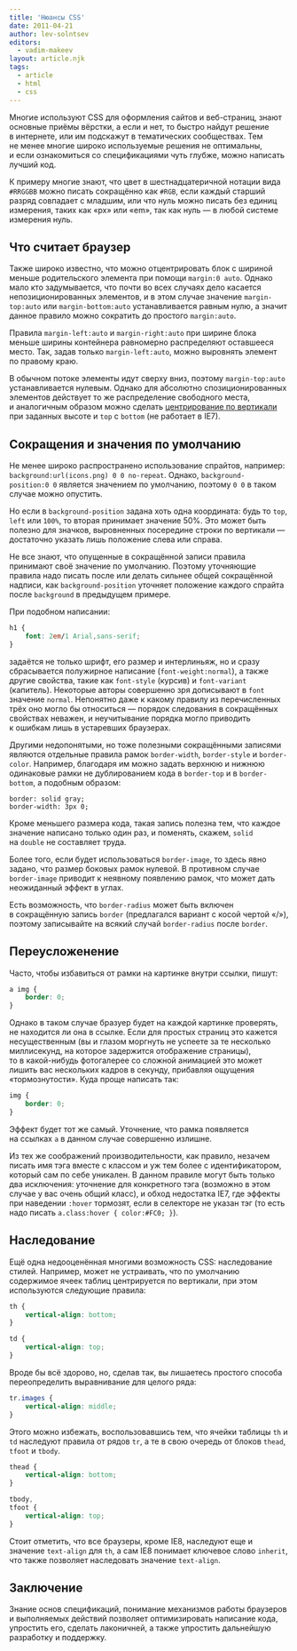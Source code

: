 ```yaml
---
title: 'Нюансы CSS'
date: 2011-04-21
author: lev-solntsev
editors:
  - vadim-makeev
layout: article.njk
tags:
  - article
  - html
  - css
---
```


Многие используют CSS для оформления сайтов и веб-страниц, знают основные приёмы вёрстки, а если и нет, то быстро найдут решение в интернете, или им подскажут в тематических сообществах. Тем не менее многие широко используемые решения не оптимальны, и если ознакомиться со спецификациями чуть глубже, можно написать лучший код.

К примеру многие знают, что цвет в шестнадцатеричной нотации вида `#RRGGBB` можно писать сокращённо как `#RGB`, если каждый старший разряд совпадает с младшим, или что нуль можно писать без единиц измерения, таких как «px» или «em», так как нуль — в любой системе измерения нуль.

## Что считает браузер

Также широко известно, что можно отцентрировать блок с шириной меньше родительского элемента при помощи `margin:0 auto`. Однако мало кто задумывается, что почти во всех случаях дело касается непозиционированных элементов, и в этом случае значение `margin-top:auto` или `margin-bottom:auto` устанавливается равным нулю, а значит данное правило можно сократить до простого `margin:auto`.

Правила `margin-left:auto` и `margin-right:auto` при ширине блока меньше ширины контейнера равномерно распределяют оставшееся место. Так, задав только `margin-left:auto`, можно выровнять элемент по правому краю.

В обычном потоке элементы идут сверху вниз, поэтому `margin-top:auto` устанавливается нулевым. Однако для абсолютно спозиционированных элементов действует то же распределение свободного места, и аналогичным образом можно сделать [центрирование по вертикали](http://test.csswg.org/suites/css2.1/20110111/html4/absolute-non-replaced-height-003.htm) при заданных высоте и `top` с `bottom` (не работает в IE7).

## Сокращения и значения по умолчанию

Не менее широко распространено использование спрайтов, например: `background:url(icons.png) 0 0 no-repeat`. Однако, `background-position:0 0` является значением по умолчанию, поэтому `0 0` в таком случае можно опустить.

Но если в `background-position` задана хоть одна координата: будь то `top`, `left` или `100%`, то вторая принимает значение 50%. Это может быть полезно для значков, выровненных посередине строки по вертикали — достаточно указать лишь положение слева или справа.

Не все знают, что опущенные в сокращённой записи правила принимают своё значение по умолчанию. Поэтому уточняющие правила надо писать после или делать сильнее общей сокращённой надписи, как `background-position` уточняет положение каждого спрайта после `background` в предыдущем примере.

При подобном написании:

```css
h1 {
    font: 2em/1 Arial,sans-serif;
}
```

задаётся не только шрифт, его размер и интерлиньяж, но и сразу сбрасывается полужирное написание (`font-weight:normal`), а также другие свойства, такие как `font-style` (курсив) и `font-variant` (капитель). Некоторые авторы совершенно зря дописывают в `font` значение `normal`. Непонятно даже к какому правилу из перечисленных трёх оно могло бы относиться — порядок следования в сокращённых свойствах неважен, и неучитывание порядка могло приводить к ошибкам лишь в устаревших браузерах.

Другими недопонятыми, но тоже полезными сокращёнными записями являются отдельные правила рамок `border-width`, `border-style` и `border-color`. Например, благодаря им можно задать верхнюю и нижнюю одинаковые рамки не дублированием кода в `border-top` и в `border-bottom`, а подобным образом:

```
border: solid gray;
border-width: 3px 0;
```

Кроме меньшего размера кода, такая запись полезна тем, что каждое значение написано только один раз, и поменять, скажем, `solid` на `double` не составляет труда.

Более того, если будет использоваться `border-image`, то здесь явно задано, что размер боковых рамок нулевой. В противном случае `border-image` приводит к неявному появлению рамок, что может дать неожиданный эффект в углах.

Есть возможность, что `border-radius` может быть включен в сокращённую запись `border` (предлагался вариант с косой чертой «/»), поэтому записывайте на всякий случай `border-radius` после `border`.

## Переусложенение

Часто, чтобы избавиться от рамки на картинке внутри ссылки, пишут:

```css
a img {
    border: 0;
}
```

Однако в таком случае бразуер будет на каждой картинке проверять, не находится ли она в ссылке. Если для простых страниц это кажется несущественным (вы и глазом моргнуть не успеете за те несколько миллисекунд, на которое задержится отображение страницы), то в какой-нибудь фотогалерее со сложной анимацией это может лишить вас нескольких кадров в секунду, прибавляя ощущения «тормознутости». Куда проще написать так:

```css
img {
    border: 0;
}
```

Эффект будет тот же самый. Уточнение, что рамка появляется на ссылках `a` в данном случае совершенно излишне.

Из тех же соображений производительности, как правило, незачем писать имя тэга вместе с классом и уж тем более с идентификатором, который сам по себе уникален. В данном правиле могут быть только два исключения: уточнение для конкретного тэга (возможно в этом случае у вас очень общий класс), и обход недостатка IE7, где эффекты при наведении `:hover` тормозят, если в селекторе не указан тэг (то есть надо писать `a.class:hover { color:#FC0; }`).

## Наследование

Ещё одна недооценённая многими возможность CSS: наследование стилей. Например, может не устраивать, что по умолчанию содержимое ячеек таблиц центрируется по вертикали, при этом используются следующие правила:

```css
th {
    vertical-align: bottom;
}

td {
    vertical-align: top;
}
```

Вроде бы всё здорово, но, сделав так, вы лишаетесь простого способа переопределить выравнивание для целого ряда:

```css
tr.images {
    vertical-align: middle;
}
```

Этого можно избежать, воспользовавшись тем, что ячейки таблицы `th` и `td` наследуют правила от рядов `tr`, а те в свою очередь от блоков `thead`, `tfoot` и `tbody`.

```css
thead {
    vertical-align: bottom;
}

tbody,
tfoot {
    vertical-align: top;
}
```

Стоит отметить, что все браузеры, кроме IE8, наследуют еще и значение `text-align` для `th`, а сам IE8 понимает ключевое слово `inherit`, что также позволяет наследовать значение `text-align`.

## Заключение

Знание основ спецификаций, понимание механизмов работы браузеров и выполняемых действий позволяет оптимизировать написание кода, упростить его, сделать лаконичней, а также упростить дальнейшую разработку и поддержку.
